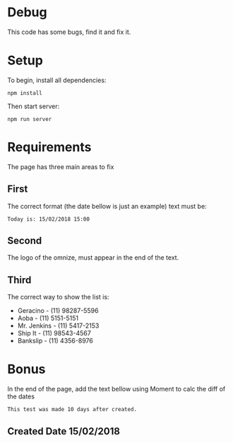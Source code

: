 # Debug

This code has some bugs, find it and fix it.

# Setup
To begin, install all dependencies:
```
npm install
```

Then start server:
```
npm run server
```

# Requirements
The page has three main areas to fix

## First

The correct format (the date bellow is just an example) text must be:
```
Today is: 15/02/2018 15:00
```

## Second

The logo of the omnize, must appear in the end of the text.

## Third
The correct way to show the list is:
* Geracino - (11) 98287-5596
* Aoba - (11) 5151-5151
* Mr. Jenkins - (11) 5417-2153
* Ship It - (11) 98543-4567
* Bankslip - (11) 4356-8976

# Bonus
In the end of the page, add the text bellow using Moment to calc the diff of the dates
```
This test was made 10 days after created.
```
## Created Date 15/02/2018